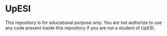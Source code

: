 # UpESI

This repository is for educational purpose only. You are not authorize to use any code present inside this repository if you are not a student of UpESI.
